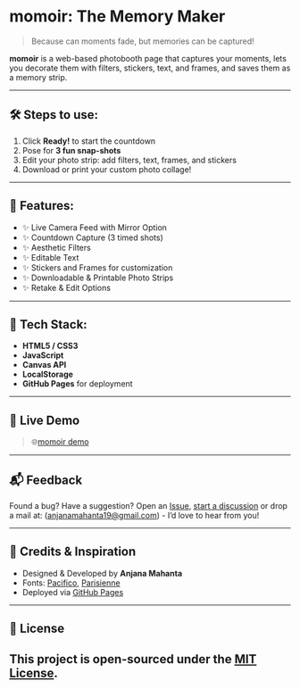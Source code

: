 # momoir: The Memory Maker
> Because can moments fade, but memories can be captured!

**momoir** is a web-based photobooth page that captures your moments, lets you decorate them with filters, stickers, text, and frames, and saves them as a memory strip.

---
## 🛠 Steps to use:
1. Click **Ready!** to start the countdown
2. Pose for **3 fun snap-shots**
3. Edit your photo strip: add filters, text, frames, and stickers
4. Download or print your custom photo collage!
---
## 🌟 Features:
- ✨ Live Camera Feed with Mirror Option 
- ✨ Countdown Capture (3 timed shots)  
- ✨ Aesthetic Filters
- ✨ Editable Text
- ✨ Stickers and Frames for customization  
- ✨ Downloadable & Printable Photo Strips  
- ✨ Retake & Edit Options 
---
## 🔧 Tech Stack:
- **HTML5 / CSS3**
- **JavaScript**
- **Canvas API**
- **LocalStorage**
- **GitHub Pages** for deployment
---
## 🚀 Live Demo
> 🌐[momoir demo](https://kasanjx.github.io/momoir/)

---
## 📬 Feedback
Found a bug? Have a suggestion? Open an [Issue](https://github.com/Kasanjx/momoir/issues), [start a discussion](https://github.com/Kasanjx/momoir/discussions) or drop a mail at: (anjanamahanta19@gmail.com) - I’d love to hear from you!

---
## 🌸 Credits & Inspiration

- Designed & Developed by **Anjana Mahanta**  
- Fonts: [Pacifico](https://fonts.google.com/specimen/Pacifico), [Parisienne](https://fonts.google.com/specimen/Parisienne)  
- Deployed via [GitHub Pages](https://pages.github.com)
---
## 📄 License
This project is open-sourced under the [MIT License](LICENSE).
---
